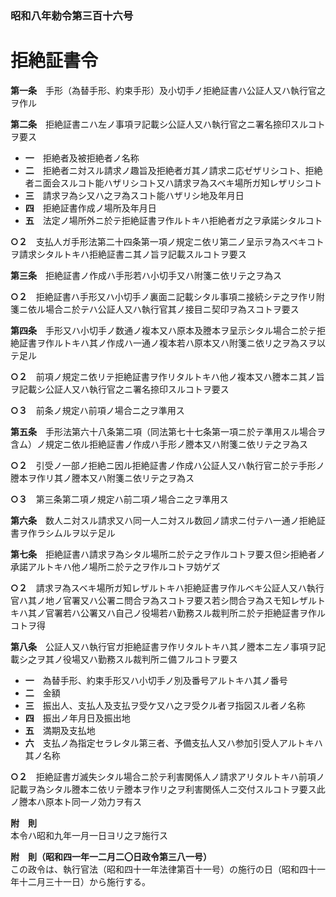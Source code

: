 ### 昭和八年勅令第三百十六号  
# 拒絶証書令  
  
**第一条**　手形（為替手形、約束手形）及小切手ノ拒絶証書ハ公証人又ハ執行官之ヲ作ル  
  
**第二条**　拒絶証書ニハ左ノ事項ヲ記載シ公証人又ハ執行官之ニ署名捺印スルコトヲ要ス  
* **一**　拒絶者及被拒絶者ノ名称  
* **二**　拒絶者ニ対スル請求ノ趣旨及拒絶者ガ其ノ請求ニ応ゼザリシコト、拒絶者ニ面会スルコト能ハザリシコト又ハ請求ヲ為スベキ場所ガ知レザリシコト  
* **三**　請求ヲ為シ又ハ之ヲ為スコト能ハザリシ地及年月日  
* **四**　拒絶証書作成ノ場所及年月日  
* **五**　法定ノ場所外ニ於テ拒絶証書ヲ作ルトキハ拒絶者ガ之ヲ承諾シタルコト  
  
**○２**　支払人ガ手形法第二十四条第一項ノ規定ニ依リ第二ノ呈示ヲ為スベキコトヲ請求シタルトキハ拒絶証書ニ其ノ旨ヲ記載スルコトヲ要ス  
  
**第三条**　拒絶証書ノ作成ハ手形若ハ小切手又ハ附箋ニ依リテ之ヲ為ス  
  
**○２**　拒絶証書ハ手形又ハ小切手ノ裏面ニ記載シタル事項ニ接続シテ之ヲ作リ附箋ニ依ル場合ニ於テハ公証人又ハ執行官其ノ接目ニ契印ヲ為スコトヲ要ス  
  
**第四条**　手形又ハ小切手ノ数通ノ複本又ハ原本及謄本ヲ呈示シタル場合ニ於テ拒絶証書ヲ作ルトキハ其ノ作成ハ一通ノ複本若ハ原本又ハ附箋ニ依リ之ヲ為スヲ以テ足ル  
  
**○２**　前項ノ規定ニ依リテ拒絶証書ヲ作リタルトキハ他ノ複本又ハ謄本ニ其ノ旨ヲ記載シ公証人又ハ執行官之ニ署名捺印スルコトヲ要ス  
  
**○３**　前条ノ規定ハ前項ノ場合ニ之ヲ準用ス  
  
**第五条**　手形法第六十八条第二項（同法第七十七条第一項ニ於テ準用スル場合ヲ含ム）ノ規定ニ依ル拒絶証書ノ作成ハ手形ノ謄本又ハ附箋ニ依リテ之ヲ為ス  
  
**○２**　引受ノ一部ノ拒絶ニ因ル拒絶証書ノ作成ハ公証人又ハ執行官ニ於テ手形ノ謄本ヲ作リ其ノ謄本又ハ附箋ニ依リテ之ヲ為ス  
  
**○３**　第三条第二項ノ規定ハ前二項ノ場合ニ之ヲ準用ス  
  
**第六条**　数人ニ対スル請求又ハ同一人ニ対スル数回ノ請求ニ付テハ一通ノ拒絶証書ヲ作ラシムルヲ以テ足ル  
  
**第七条**　拒絶証書ハ請求ヲ為シタル場所ニ於テ之ヲ作ルコトヲ要ス但シ拒絶者ノ承諾アルトキハ他ノ場所ニ於テ之ヲ作ルコトヲ妨ゲズ  
  
**○２**　請求ヲ為スベキ場所ガ知レザルトキハ拒絶証書ヲ作ルベキ公証人又ハ執行官ハ其ノ地ノ官署又ハ公署ニ問合ヲ為スコトヲ要ス若シ問合ヲ為スモ知レザルトキハ其ノ官署若ハ公署又ハ自己ノ役場若ハ勤務スル裁判所ニ於テ拒絶証書ヲ作ルコトヲ得  
  
**第八条**　公証人又ハ執行官ガ拒絶証書ヲ作リタルトキハ其ノ謄本ニ左ノ事項ヲ記載シ之ヲ其ノ役場又ハ勤務スル裁判所ニ備フルコトヲ要ス  
* **一**　為替手形、約束手形又ハ小切手ノ別及番号アルトキハ其ノ番号  
* **二**　金額  
* **三**　振出人、支払人及支払ヲ受ケ又ハ之ヲ受クル者ヲ指図スル者ノ名称  
* **四**　振出ノ年月日及振出地  
* **五**　満期及支払地  
* **六**　支払ノ為指定セラレタル第三者、予備支払人又ハ参加引受人アルトキハ其ノ名称  
  
**○２**　拒絶証書ガ滅失シタル場合ニ於テ利害関係人ノ請求アリタルトキハ前項ノ記載ヲ為シタル謄本ニ依リテ謄本ヲ作リ之ヲ利害関係人ニ交付スルコトヲ要ス此ノ謄本ハ原本ト同一ノ効力ヲ有ス  
  
**附　則**  
本令ハ昭和九年一月一日ヨリ之ヲ施行ス  
  
**附　則（昭和四一年一二月二〇日政令第三八一号）**  
この政令は、執行官法（昭和四十一年法律第百十一号）の施行の日（昭和四十一年十二月三十一日）から施行する。  
  
